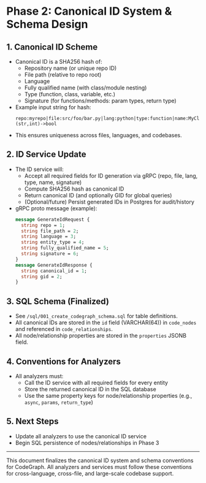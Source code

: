 # Phase 2: Canonical ID System & Schema Design

## 1. Canonical ID Scheme
- Canonical ID is a SHA256 hash of:
  - Repository name (or unique repo ID)
  - File path (relative to repo root)
  - Language
  - Fully qualified name (with class/module nesting)
  - Type (function, class, variable, etc.)
  - Signature (for functions/methods: param types, return type)
- Example input string for hash:
  ```
  repo:myrepo|file:src/foo/bar.py|lang:python|type:function|name:MyClass.my_func|sig:(str,int)->bool
  ```
- This ensures uniqueness across files, languages, and codebases.

## 2. ID Service Update
- The ID service will:
  - Accept all required fields for ID generation via gRPC (repo, file, lang, type, name, signature)
  - Compute SHA256 hash as canonical ID
  - Return canonical ID (and optionally GID for global queries)
  - (Optional/future) Persist generated IDs in Postgres for audit/history
- gRPC proto message (example):
  ```proto
  message GenerateIdRequest {
    string repo = 1;
    string file_path = 2;
    string language = 3;
    string entity_type = 4;
    string fully_qualified_name = 5;
    string signature = 6;
  }
  message GenerateIdResponse {
    string canonical_id = 1;
    string gid = 2;
  }
  ```

## 3. SQL Schema (Finalized)
- See `/sql/001_create_codegraph_schema.sql` for table definitions.
- All canonical IDs are stored in the `id` field (VARCHAR(64)) in `code_nodes` and referenced in `code_relationships`.
- All node/relationship properties are stored in the `properties` JSONB field.

## 4. Conventions for Analyzers
- All analyzers must:
  - Call the ID service with all required fields for every entity
  - Store the returned canonical ID in the SQL database
  - Use the same property keys for node/relationship properties (e.g., `async`, `params`, `return_type`)

## 5. Next Steps
- Update all analyzers to use the canonical ID service
- Begin SQL persistence of nodes/relationships in Phase 3

---

This document finalizes the canonical ID system and schema conventions for CodeGraph. All analyzers and services must follow these conventions for cross-language, cross-file, and large-scale codebase support.
